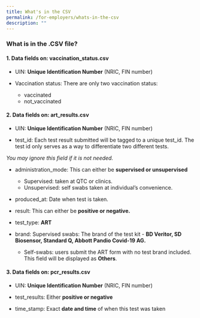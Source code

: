 ```yaml
---
title: What's in the CSV
permalink: /for-employers/whats-in-the-csv
description: ""
---
```


### **What is in the .CSV file?**

#### **1. Data fields on: vaccination_status.csv**


* UIN: **Unique Identification Number** (NRIC, FIN number)


* Vaccination status: There are only two vaccination status:	
	* vaccinated
	* not_vaccinated



#### **2. Data fields on: art_results.csv**

*   UIN: **Unique Identification Number** (NRIC, FIN number)


*   test_id: Each test result submitted will be tagged to a unique test_id. The test id only serves as a way to differentiate two different tests. 

*You may ignore this field if it is not needed.*

*   administration_mode: This can either be **supervised or unsupervised**
	* Supervised: taken at QTC or clinics.
	* Unsupervised: self swabs taken at individual’s convenience.

*   produced_at: Date when test is taken. 


*   result: This can either be **positive or negative.**


*   test_type: **ART** 


*   brand: Supervised swabs: The brand of the test kit - **BD Veritor, SD Biosensor, Standard Q, Abbott Pandio Covid-19 AG.**
	* Self-swabs: users submit the ART form with no test brand included. This field will be displayed as **Others**.



#### **3. Data fields on: pcr_results.csv**

*   UIN: **Unique Identification Number** (NRIC, FIN number)


*   test_results: Either **positive or negative**


* time_stamp: Exact **date and time** of when this test was taken